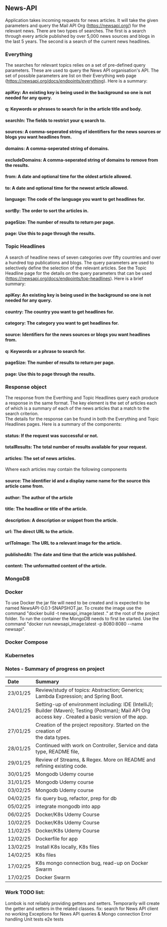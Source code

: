 ## News-API

Application takes incoming requests for news articles. It will take the given parameters and query the Mail API Org 
(https://newsapi.org/) for the relevant news.  There are two types of searches.  The first is a search through every 
article published by over 5,000 news sources and blogs in the last 5 years. The second is a search of the current news 
headlines.  

### Everything
The searches for relevant topics relies on a set of pre-defined query parameters.  These are used to query the News API
organisation's API.  The set of possible parameters are list on their Everything web page 
(https://newsapi.org/docs/endpoints/everything).  Here is a summary:

#### apiKey: An existing key is being used in the background so one is not needed for any query.

#### q: Keywords or phrases to search for in the article title and body.

#### searchIn: The fields to restrict your q search to.

#### sources: A comma-seperated string of identifiers for the news sources or blogs you want headlines from. 

#### domains: A comma-seperated string of domains.

#### excludeDomains: A comma-seperated string of domains to remove from the results.

#### from: A date and optional time for the oldest article allowed. 

#### to: A date and optional time for the newest article allowed. 

#### language: The  code of the language you want to get headlines for. 

#### sortBy: The order to sort the articles in. 

#### pageSize: The number of results to return per page.

#### page: Use this to page through the results.


### Topic Headlines

A search of headline news of seven categories over fifty countries and over a hundred top publications and blogs.  The 
query parameters are used to selectively define the selection of the relevant articles.  See the Topic Headline page 
for the details on the query parameters that can be used (https://newsapi.org/docs/endpoints/top-headlines).  Here is a 
brief summary: 

#### apiKey: An existing key is being used in the background so one is not needed for any query.

#### country: The country you want to get headlines for. 

#### category: The category you want to get headlines for. 

#### source: Identifiers for the news sources or blogs you want headlines from. 

#### q: Keywords or a phrase to search for.

#### pageSize: The number of results to return per page.


#### page: Use this to page through the results.

### Response object

The response from the Everthing and Topic Headlines query each produce a response in the same format.  The key element 
is the set of articles each of which is a summary of each of the news articles that a match to the search criterion.  
The details for the response can be found in both the Everything and Topic Headlines pages.  Here is a summary of the 
components:  

#### status: If the request was successful or not. 

#### totalResults: The total number of results available for your request.

#### articles: The set of news articles.

Where each articles may contain the following components

#### source: The identifier id and a display name name for the source this article came from.

#### author: The author of the article

#### title: The headline or title of the article.

#### description: A description or snippet from the article.

#### url: The direct URL to the article.

#### urlToImage: The URL to a relevant image for the article.

#### publishedAt: The date and time that the article was published.

#### content: The unformatted content of the article.

### MongoDB

### Docker
To use Docker the jar file will need to be created and is expected to be named NewsAPI-0.0.1-SNAPSHOT.jar. To create 
the image use the command "docker build -t newsapi_image:latest ." at the root of the project folder.
To run the container the MongoDB needs to first be started. Use the command "docker run newsapi_image:latest 
-p 8080:8080 --name newsapi". 

### Docker Compose 


### Kubernetes

### Notes - Summary of progress on project

| Date     | Summary                                                                                                                                                 |
|:---------|:--------------------------------------------------------------------------------------------------------------------------------------------------------|
| 23/01/25 | Review/study of topics: Abstraction; Generics; Lambda Expression; and Spring Boot.                                                                      |
| 24/01/25 | Setting-up of environment including: IDE (IntelliJ); Builder (Maven); Testing (Postman); Mail API Org access key .  Created a basic version of the app. |
| 27/01/25 | Creation of the project repository.  Started on the creation of <br/>the data types.                                                                    |
| 28/01/25 | Continued with work on Controller, Service and data type, README file,                                                                                  |
| 29/01/25 | Review of Streams, & Regex. More on README and refining existing code.                                                                                  |
| 30/01/25 | Mongodb Udemy course                                                                                                                                    |
| 31/01/25 | Mongodb Udemy course                                                                                                                                    |
| 03/02/25 | Mongodb Udemy course                                                                                                                                    |
| 04/02/25 | fix query bug, refactor, prep for db                                                                                                                    |
| 05/02/25 | integrate mongodb into app                                                                                                                              |
| 06/02/25 | Docker/K8s Udemy Course                                                                                                                                 |
| 10/02/25 | Docker/K8s Udemy Course                                                                                                                                 |
| 11/02/25 | Docker/K8s Udemy Course                                                                                                                                 |
| 12/02/25 | Dockerfile for app                                                                                                                                      |
| 13/02/25 | Install K8s locally, K8s files                                                                                                                          |
| 14/02/25 | K8s files                                                                                                                                               |
| 17/02/25 | K8s mongo connection bug, read-up on Docker Swarm                                                                                                       |
| 17/02/25 | Docker Swarm                                                                                                                                            |


### Work TODO list: 
Lombok is not reliably providing getters and setters.  Temporarily will create the getter and setters in the related classes.
fix: search for News API client no working
Exceptions for News API queries & Mongo connection
Error handling 
Unit tests
e2e tests